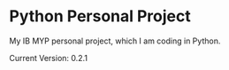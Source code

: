 # Python Personal Project

My IB MYP personal project, which I am coding in Python.

Current Version: 0.2.1

